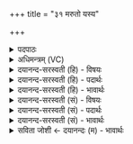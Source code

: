 +++
title = "३१ मरुतो यस्य"

+++
<details><summary>पदपाठः</summary>

मरु॑तः। यस्य॑। हि। क्षये॑। पा॒थ। दि॒वः। वि॒म॒ह॒स॒ इति॑ विऽमहसः। सः। सु॒गो॒पात॑म॒ इति॑ सुऽगो॒पात॑मः। जनः॑। ३१।
</details>

<details><summary>अधिमन्त्रम् (VC)</summary>

- दम्पती देवते
- गोतम ऋषिः
- आर्षी गायत्री
- षड्जः
</details>

<details><summary>दयानन्द-सरस्वती (हि) - विषयः</summary>

अगले मन्त्र में भी गृहस्थधर्म्म का विषय कहा है ॥
</details>

<details><summary>दयानन्द-सरस्वती (हि) - पदार्थः</summary>

पदार्थान्वयभाषाः -  हे (विमहसः) विविध प्रकार से प्रशंसा करने योग्य (मरुतः) विद्वान् गृहस्थ लोगो ! तुम (यस्य) जिस गृहस्थ के (क्षये) घर में सुवर्ण उत्तम रूप (दिवः) दिव्य गुण स्वभाव वा प्रत्येक कामों के करने की रीति को (पाथ) प्राप्त हो, (सः) (हि) वह (सुगोपातमः) अच्छे प्रकार वाणी और पृथिवी की पालना करनेवाला (जनः) मनुष्य सेवा के योग्य है ॥३१॥
</details>

<details><summary>दयानन्द-सरस्वती (हि) - भावार्थः</summary>

भावार्थभाषाः -  इस बात का निश्चय है कि ब्रह्मचर्य्य, उत्तम शिक्षा, विद्या, शरीर और आत्मा का बल, आरोग्य, पुरुषार्थ, ऐश्वर्य, सज्जनों का सङ्ग, आलस्य का त्याग, यम-नियम और उत्तम सहाय के विना किसी मनुष्य से गृहाश्रम धारा जा नहीं सकता। इसके विना धर्म, अर्थ, काम और मोक्ष की सिद्धि नहीं हो सकती, इसलिये इस का पालन सब को बड़े यत्न से करना चाहिये ॥३१॥
</details>

<details><summary>दयानन्द-सरस्वती (सं) - विषयः</summary>

पुनरपि गार्हस्थ्यधर्मविषयमाह ॥
</details>

<details><summary>दयानन्द-सरस्वती (सं) - पदार्थः</summary>

पदार्थान्वयभाषाः -  हे कृतविवाहा विमहस ऋत्विजो मरुतो गृहस्था ! यूयं यस्य गृहस्थस्य क्षये गृहे हिरण्यानि सुरूपाणि दिवः पाथ स हि सुगोपातमो जनः सदा सेव्यः ॥३१॥
</details>

<details><summary>दयानन्द-सरस्वती (सं) - भावार्थः</summary>

भावार्थभाषाः -  नहि केनचित् मनुष्येण किल ब्रह्मचर्य्यसुशिक्षाविद्याशरीरात्मबलारोग्यपुरुषार्थैश्वर्य्यसज्जन- सङ्गालस्यत्यागयमनियमसेवनसुसहायैर्विना गृहाश्रमो धर्तुं शक्यः। नह्येतेन विना धर्मार्थकाममोक्षसिद्धिर्भवितुं योग्या, तस्मादयं सर्वैः प्रयत्नेन सेवितव्यः ॥३१॥
</details>

<details><summary>सविता जोशी ← दयानन्दः (म) - भावार्थः</summary>

भावार्थभाषाः -  ब्रह्मचर्य, उत्तम शिक्षण, विद्या, शारीरिक व आत्मिक बल, आरोग्य, पुरुषार्थ, ऐश्वर्य, सज्जनांचा संग, आळशीपणाचा त्याग, यमनियम व उत्तम साह्य याखेरीज कोणत्याही माणसाचा गृहस्थाश्रम योग्य रीतीने चालू शकत नाही. (याशिवाय धर्म, अर्थ, काम, मोक्ष यांची सिद्धी होऊ शकत नाही. त्यासाठी प्रयत्नपूर्वक वरील गोष्टींचे पालन केले पाहिजे. )
</details>